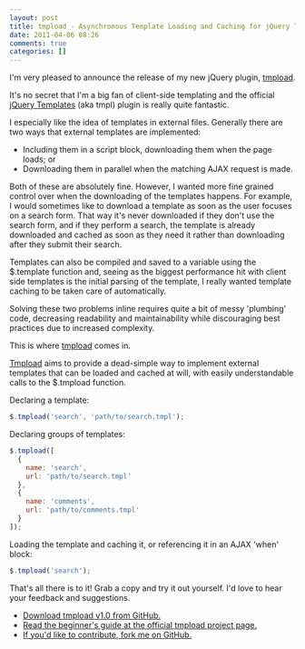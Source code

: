 ```yaml
---
layout: post
title: tmpload - Asynchronous Template Loading and Caching for jQuery Templates
date: 2011-04-06 08:26
comments: true
categories: []
---
```

<p>I'm very pleased to announce the release of my new jQuery plugin, <a href="/projects/tmpload">tmpload</a>.</p>

<p>It's no secret that I'm a big fan of client-side templating and the official <a href="https://github.com/jquery/jquery-tmpl">jQuery Templates</a> (aka tmpl) plugin is really quite fantastic.</p>

<p>I especially like the idea of templates in external files. Generally there are two ways that external templates are implemented:</p>

<ul>
<li>Including them in a script block, downloading them when the page loads; or</li>
<li>Downloading them in parallel when the matching AJAX request is made.</li>
</ul>

<p>Both of these are absolutely fine. However, I wanted more fine grained control over when the downloading of the templates happens. For example, I would sometimes like to download a template as soon as the user focuses on a search form. That way it's never downloaded if they don't use the search form, and if they perform a search, the template is already downloaded and cached as soon as they need it rather than downloading after they submit their search.</p>

<p>Templates can also be compiled and saved to a variable using the $.template function and, seeing as the biggest performance hit with client side templates is the initial parsing of the template, I really wanted template caching to be taken care of automatically.</p>

<p>Solving these two problems inline requires quite a bit of messy 'plumbing' code, decreasing readability and maintainability while discouraging best practices due to increased complexity.</p>

<p>This is where <a href="/projects/tmpload">tmpload</a> comes in.</p>

<p><a href="/projects/tmpload">Tmpload</a> aims to provide a dead-simple way to implement external templates that can be loaded and cached at will, with easily understandable calls to the $.tmpload function.</p>

<p>Declaring a template:</p>

``` js
$.tmpload('search', 'path/to/search.tmpl');
```

<p>Declaring groups of templates:</p>

``` js
$.tmpload([
  {
    name: 'search',
    url: 'path/to/search.tmpl'
  },
  {
    name: 'comments',
    url: 'path/to/comments.tmpl'
  }
]);
```

<p>Loading the template and caching it, or referencing it in an AJAX 'when' block:</p>

``` js
$.tmpload('search');
```

<p>That's all there is to it! Grab a copy and try it out yourself. I'd love to hear your feedback and suggestions.</p>

<ul>
<li><a href="http://github.com/markdalgleish/tmpload/archives/master">Download tmpload v1.0 from GitHub.</a></li>
<li><a href="/projects/tmpload">Read the beginner's guide at the official tmpload project page.</a></li>
<li><a href="http://github.com/markdalgleish/tmpload">If you'd like to contribute, fork me on GitHub.</a></li>
</ul>
